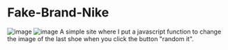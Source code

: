 # Fake-Brand-Nike

![image](https://user-images.githubusercontent.com/91390590/152829750-83f4822e-e9e4-4d46-b415-987bfaed133a.png)
![image](https://user-images.githubusercontent.com/91390590/152829790-0b4907c0-0296-4300-bfe5-5cb71e424039.png)
A simple site where I put a javascript function to change the image of the last shoe when you click the button "random it".
